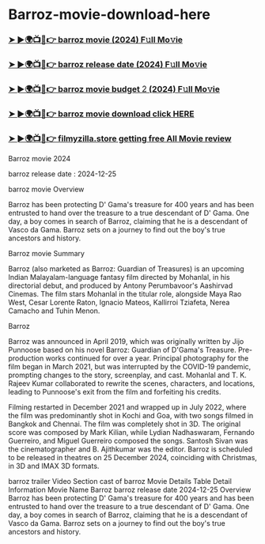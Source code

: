 # Barroz-movie-download-here
<h3><a href="https://filmyzilla1.store/barroz-movie-2024-get-now-here/">➤ ►🌍📺📱👉 barroz movie (2024) F𝚞ll Mo𝚟ie</a></h3>
<h3><a href="https://filmyzilla1.store/barroz-movie-2024-get-now-here/">➤ ►🌍📺📱👉  barroz release date (2024) F𝚞ll Mo𝚟ie</a></h3>
<h3><a href="https://filmyzilla1.store/barroz-movie-2024-get-now-here/">➤ ►🌍📺📱👉 barroz movie budget 𝟸 (2024) F𝚞ll Mo𝚟ie</a></h3>
<h3><a href="https://filmyzilla1.store/barroz-movie-2024-get-now-here/">➤ ►🌍📺📱👉 barroz movie download click HERE</a></h3>
<h3><a href="https://filmyzilla1.store/barroz-movie-2024-get-now-here/">➤ ►🌍📺📱👉 filmyzilla.store getting free All Movie review</a></h3>

Barroz movie 2024

barroz release date : 2024-12-25

barroz movie Overview

Barroz has been protecting D' Gama's treasure for 400 years and has been entrusted to hand over the treasure to a true descendant of D' Gama. One day, a boy comes in search of Barroz, claiming that he is a descendant of Vasco da Gama. Barroz sets on a journey to find out the boy's true ancestors and history.

Barroz movie Summary

Barroz (also marketed as Barroz: Guardian of Treasures) is an upcoming Indian Malayalam-language fantasy film directed by Mohanlal, in his directorial debut, and produced by Antony Perumbavoor's Aashirvad Cinemas. The film stars Mohanlal in the titular role, alongside Maya Rao West, Cesar Lorente Raton, Ignacio Mateos, Kallirroi Tziafeta, Nerea Camacho and Tuhin Menon.

Barroz

Barroz was announced in April 2019, which was originally written by Jijo Punnoose based on his novel Barroz: Guardian of D'Gama's Treasure. Pre-production works continued for over a year. Principal photography for the film began in March 2021, but was interrupted by the COVID-19 pandemic, prompting changes to the story, screenplay, and cast. Mohanlal and T. K. Rajeev Kumar collaborated to rewrite the scenes, characters, and locations, leading to Punnoose's exit from the film and forfeiting his credits.

Filming restarted in December 2021 and wrapped up in July 2022, where the film was predominantly shot in Kochi and Goa, with two songs filmed in Bangkok and Chennai. The film was completely shot in 3D. The original score was composed by Mark Kilian, while Lydian Nadhaswaram, Fernando Guerreiro, and Miguel Guerreiro composed the songs. Santosh Sivan was the cinematographer and B. Ajithkumar was the editor.
Barroz is scheduled to be released in theatres on 25 December 2024, coinciding with Christmas, in 3D and IMAX 3D formats.

barroz trailer Video Section
cast of barroz Movie Details Table
Detail	Information
Movie Name	Barroz
barroz release date	2024-12-25
Overview	Barroz has been protecting D' Gama's treasure for 400 years and has been entrusted to hand over the treasure to a true descendant of D' Gama. One day, a boy comes in search of Barroz, claiming that he is a descendant of Vasco da Gama. Barroz sets on a journey to find out the boy's true ancestors and history.
